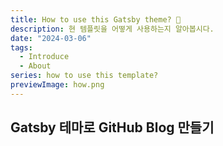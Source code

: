 ```yaml
---
title: How to use this Gatsby theme? 🤔
description: 현 템플릿을 어떻게 사용하는지 알아봅시다.
date: "2024-03-06"
tags:
  - Introduce
  - About
series: how to use this template?
previewImage: how.png
---
```


## Gatsby 테마로 GitHub Blog 만들기
